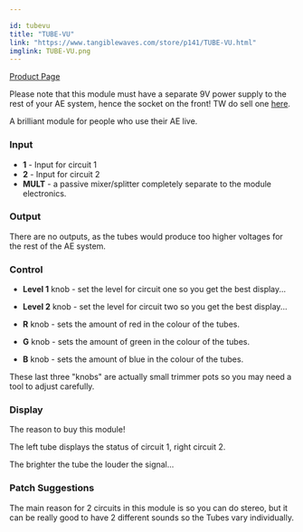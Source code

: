 ```yaml
---

id: tubevu
title: "TUBE-VU"
link: "https://www.tangiblewaves.com/store/p141/TUBE-VU.html"
imglink: TUBE-VU.png
---
```



[Product Page](https://www.tangiblewaves.com/store/p141/TUBE-VU.html)

Please note that this module must have a separate 9V power supply to the rest of your AE system, hence the socket on the front! TW do sell one [here](https://www.tangiblewaves.com/store/p23/Power_Supply_Adapter_9V_1.3A.html).

A brilliant module for people who use their AE live.



### Input

*   **1** - Input for circuit 1
*   **2** - Input for circuit 2
*   **MULT** - a passive mixer/splitter completely separate to the module electronics.

### Output

There are no outputs, as the tubes would produce too higher voltages for the rest of the AE system.

### Control

*   **Level 1** knob - set the level for circuit one so you get the best display...
*   **Level 2** knob - set the level for circuit two so you get the best display...
    
*   **R** knob - sets the amount of red in the colour of the tubes.
*   **G** knob - sets the amount of green in the colour of the tubes.
*   **B** knob - sets the amount of blue in the colour of the tubes.

These last three "knobs" are actually small trimmer pots so you may need a tool to adjust carefully.

### Display

The reason to buy this module!

The left tube displays the status of circuit 1, right circuit 2.

The brighter the tube the louder the signal...

### Patch Suggestions

The main reason for 2 circuits in this module is so you can do stereo, but it can be really good to have 2 different sounds so the Tubes vary individually.



